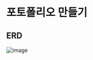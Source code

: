 # 포토폴리오 만들기
## ERD
![image](https://github.com/user-attachments/assets/e72c0b95-052f-4d77-8230-25002bb85b5e)
